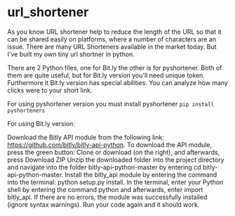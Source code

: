 # url_shortener

As you know URL shortener help to reduce the length of the URL so that it can be shared easily on platforms, where a number of characters are an issue. 
There are many URL Shorteners available in the market today. But I've built my own tiny url shortner in python. 

There are 2 Python files, one for Bit.ly the other is for pyshortener. 
Both of them are quite useful, but for Bit.ly version you'll need unique token. 
Furthermore it Bit.ly version has special abilities. You can analyze how many clicks were to your short link. 

For using pyshortener version you must install pyshortener `pip install pyshorteners`

For using Bit.ly version:

Download the Bitly API module from the following link: https://github.com/bitly/bitly-api-python. 
To download the API module, press the green button: Clone or download (on the right), and afterwards, press Download ZIP
Unzip the downloaded folder into the project directory and navigate into the folder bitly-api-python-master by entering cd bitly-api-python-master.
Install the bitly_api module by entering the command into the terminal: python setup.py install.
In the terminal, enter your Python shell by entering the command python and afterwards, enter import bitly_api. 
If there are no errors, the module was successfully installed (ignore syntax warnings).
Run your code again and it should work.


